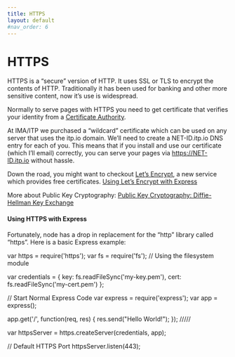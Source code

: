 ```yaml
---
title: HTTPS
layout: default
#nav_order: 6
---
```


# HTTPS

HTTPS is a “secure” version of HTTP. It uses SSL or TLS to encrypt the contents of HTTP. Traditionally it has been used for banking and other more sensitive content, now it’s use is widespread.

Normally to serve pages with HTTPS you need to get certificate that verifies your identity from a [Certificate Authority](https://en.wikipedia.org/wiki/Certificate_authority).

At IMA/ITP we purchased a “wildcard” certificate which can be used on any server that uses the itp.io domain. We’ll need to create a NET-ID.itp.io DNS entry for each of you. This means that if you install and use our certificate (which I’ll email) correctly, you can serve your pages via https://NET-ID.itp.io without hassle.

Down the road, you might want to checkout [Let’s Encrypt](https://letsencrypt.org/), a new service which provides free certificates. [Using Let’s Encrypt with Express](https://itp.nyu.edu/~sve204/dwd_spring2018/letsencrypt.html)

More about Public Key Cryptography: [Public Key Cryptography: Diffie-Hellman Key Exchange](https://www.youtube.com/watch?v=3QnD2c4Xovk)

#### Using HTTPS with Express

Fortunately, node has a drop in replacement for the “http” library called “https”. Here is a basic Express example:

var https = require('https');
var fs = require('fs'); // Using the filesystem module

var credentials = {
key: fs.readFileSync('my-key.pem'),
cert: fs.readFileSync('my-cert.pem')
};

// Start Normal Express Code
var express = require('express');
var app = express();

app.get('/', function(req, res) {
res.send("Hello World!");
});
/////

var httpsServer = https.createServer(credentials, app);

// Default HTTPS Port
httpsServer.listen(443);

